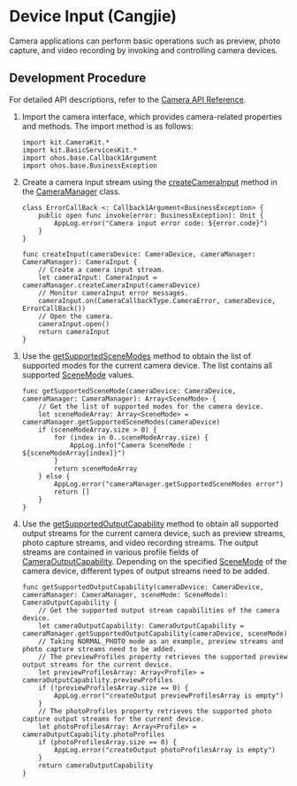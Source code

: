 # Device Input (Cangjie)

Camera applications can perform basic operations such as preview, photo capture, and video recording by invoking and controlling camera devices.

## Development Procedure

For detailed API descriptions, refer to the [Camera API Reference](../../../../API_Reference/source_en/apis/CameraKit/cj-apis-multimedia-camera.md).

1. Import the camera interface, which provides camera-related properties and methods. The import method is as follows:

    <!-- compile -->

    ```cangjie
    import kit.CameraKit.*
    import kit.BasicServicesKit.*
    import ohos.base.Callback1Argument
    import ohos.base.BusinessException
    ```

2. Create a camera input stream using the [createCameraInput](../../../../API_Reference/source_en/apis/CameraKit/cj-apis-multimedia-camera.md#func-createcamerainputcameradevice) method in the [CameraManager](../../../../API_Reference/source_en/apis/CameraKit/cj-apis-multimedia-camera.md#class-cameramanager) class.

    <!-- compile -->

    ```cangjie
    class ErrorCallBack <: Callback1Argument<BusinessException> {
        public open func invoke(error: BusinessException): Unit {
            AppLog.error("Camera input error code: ${error.code}")
        }
    }

    func createInput(cameraDevice: CameraDevice, cameraManager: CameraManager): CameraInput {
        // Create a camera input stream.
        let cameraInput: CameraInput = cameraManager.createCameraInput(cameraDevice)
        // Monitor cameraInput error messages.
        cameraInput.on(CameraCallbackType.CameraError, cameraDevice, ErrorCallBack())
        // Open the camera.
        cameraInput.open()
        return cameraInput
    }
    ```

3. Use the [getSupportedSceneModes](../../../../API_Reference/source_en/apis/CameraKit/cj-apis-multimedia-camera.md#func-getsupportedscenemodescameradevice) method to obtain the list of supported modes for the current camera device. The list contains all supported [SceneMode](../../../../API_Reference/source_en/apis/CameraKit/cj-apis-multimedia-camera.md#enum-scenemode) values.

    <!-- compile -->

    ```cangjie
    func getSupportedSceneMode(cameraDevice: CameraDevice, cameraManager: CameraManager): Array<SceneMode> {
        // Get the list of supported modes for the camera device.
        let sceneModeArray: Array<SceneMode> = cameraManager.getSupportedSceneModes(cameraDevice)
        if (sceneModeArray.size > 0) {
            for (index in 0..sceneModeArray.size) {
                AppLog.info("Camera SceneMode : ${sceneModeArray[index]}")
            }
            return sceneModeArray
        } else {
            AppLog.error("cameraManager.getSupportedSceneModes error")
            return []
        }
    }
    ```

4. Use the [getSupportedOutputCapability](../../../../API_Reference/source_en/apis/CameraKit/cj-apis-multimedia-camera.md#func-getsupportedoutputcapabilitycameradevice-scenemode) method to obtain all supported output streams for the current camera device, such as preview streams, photo capture streams, and video recording streams. The output streams are contained in various profile fields of [CameraOutputCapability](../../../../API_Reference/source_en/apis/CameraKit/cj-apis-multimedia-camera.md#struct-cameraoutputcapability). Depending on the specified [SceneMode](../../../../API_Reference/source_en/apis/CameraKit/cj-apis-multimedia-camera.md#enum-scenemode) of the camera device, different types of output streams need to be added.

    <!-- compile -->

    ```cangjie
    func getSupportedOutputCapability(cameraDevice: CameraDevice, cameraManager: CameraManager, sceneMode: SceneMode): CameraOutputCapability {
        // Get the supported output stream capabilities of the camera device.
        let cameraOutputCapability: CameraOutputCapability = cameraManager.getSupportedOutputCapability(cameraDevice, sceneMode)
        // Taking NORMAL_PHOTO mode as an example, preview streams and photo capture streams need to be added.
        // The previewProfiles property retrieves the supported preview output streams for the current device.
        let previewProfilesArray: Array<Profile> = cameraOutputCapability.previewProfiles
        if (!previewProfilesArray.size == 0) {
            AppLog.error("createOutput previewProfilesArray is empty")
        }
        // The photoProfiles property retrieves the supported photo capture output streams for the current device.
        let photoProfilesArray: Array<Profile> = cameraOutputCapability.photoProfiles
        if (photoProfilesArray.size == 0) {
            AppLog.error("createOutput photoProfilesArray is empty")
        }
        return cameraOutputCapability
    }
    ```